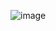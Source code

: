 ![image](https://github.com/pcR23-A/filtro_impressao/assets/65022660/def72643-1d76-4446-b72a-f62f100fc9a7)
